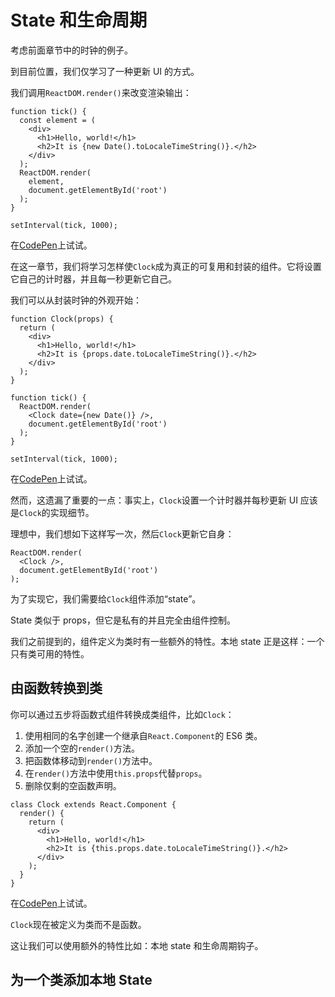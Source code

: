 # State 和生命周期

考虑前面章节中的时钟的例子。

到目前位置，我们仅学习了一种更新 UI 的方式。

我们调用`ReactDOM.render()`来改变渲染输出：

```
function tick() {
  const element = (
    <div>
      <h1>Hello, world!</h1>
      <h2>It is {new Date().toLocaleTimeString()}.</h2>
    </div>
  );
  ReactDOM.render(
    element,
    document.getElementById('root')
  );
}

setInterval(tick, 1000);
```

在[CodePen](http://codepen.io/gaearon/pen/gwoJZk?editors=0010)上试试。

在这一章节，我们将学习怎样使`Clock`成为真正的可复用和封装的组件。它将设置它自己的计时器，并且每一秒更新它自己。

我们可以从封装时钟的外观开始：

```
function Clock(props) {
  return (
    <div>
      <h1>Hello, world!</h1>
      <h2>It is {props.date.toLocaleTimeString()}.</h2>
    </div>
  );
}

function tick() {
  ReactDOM.render(
    <Clock date={new Date()} />,
    document.getElementById('root')
  );
}

setInterval(tick, 1000);
```

在[CodePen](http://codepen.io/gaearon/pen/dpdoYR?editors=0010)上试试。

然而，这遗漏了重要的一点：事实上，`Clock`设置一个计时器并每秒更新 UI 应该是`Clock`的实现细节。

理想中，我们想如下这样写一次，然后`Clock`更新它自身：

```
ReactDOM.render(
  <Clock />,
  document.getElementById('root')
);
```

为了实现它，我们需要给`Clock`组件添加“state”。

State 类似于 props，但它是私有的并且完全由组件控制。

我们之前提到的，组件定义为类时有一些额外的特性。本地 state 正是这样：一个只有类可用的特性。

## 由函数转换到类

你可以通过五步将函数式组件转换成类组件，比如`Clock`：

1. 使用相同的名字创建一个继承自`React.Component`的 ES6 类。
2. 添加一个空的`render()`方法。
3. 把函数体移动到`render()`方法中。
4. 在`render()`方法中使用`this.props`代替`props`。
5. 删除仅剩的空函数声明。

```
class Clock extends React.Component {
  render() {
    return (
      <div>
        <h1>Hello, world!</h1>
        <h2>It is {this.props.date.toLocaleTimeString()}.</h2>
      </div>
    );
  }
}
```

在[CodePen](http://codepen.io/gaearon/pen/zKRGpo?editors=0010)上试试。

`Clock`现在被定义为类而不是函数。

这让我们可以使用额外的特性比如：本地 state 和生命周期钩子。

## 为一个类添加本地 State

